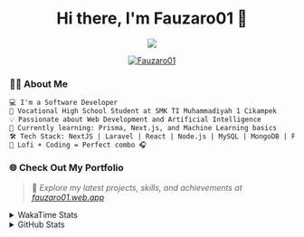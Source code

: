 <h1 align="center">Hi there, I'm Fauzaro01 👋</h1>

<p align="center">
  <img src="https://readme-typing-svg.herokuapp.com?font=Fira+Code&size=22&pause=1000&center=true&vCenter=true&width=460&lines=Full+Stack+Web+Developer;Self-Taught+Programmer;Always+Learning+New+Things;Love+to+Build+Cool+Stuff+😎" />
</p>

<p align="center">
  <a href="https://github.com/Fauzaro01">
    <img src="https://komarev.com/ghpvc/?username=Fauzaro01&label=Profile+views&color=blue&style=flat" alt="Fauzaro01" />
  </a>
</p>

### 👨‍💻 About Me

```txt
💻 I'm a Software Developer
🏫 Vocational High School Student at SMK TI Muhammadiyah 1 Cikampek
💡 Passionate about Web Development and Artificial Intelligence
🌱 Currently learning: Prisma, Next.js, and Machine Learning basics
🛠️ Tech Stack: NextJS | Laravel | React | Node.js | MySQL | MongoDB | PrismaJS
🎵 Lofi + Coding = Perfect combo 🎧
```


### 🌐 Check Out My Portfolio

> 📎 *Explore my latest projects, skills, and achievements at [fauzaro01.web.app](https://fauzaro01.web.app)*


<details>
  <summary>
     WakaTime Stats
  </summary>
  <br>
  
  <!--START_SECTION:waka-->

```txt
From: 10 September 2021 - To: 22 July 2025

Total Time: 931 hrs 32 mins

JavaScript          305 hrs 23 mins ████████▒░░░░░░░░░░░░░░░░   32.78 %
PHP                 181 hrs 37 mins █████░░░░░░░░░░░░░░░░░░░░   19.50 %
HTML                106 hrs 30 mins ███░░░░░░░░░░░░░░░░░░░░░░   11.43 %
Blade Template      86 hrs 15 mins  ██▒░░░░░░░░░░░░░░░░░░░░░░   09.26 %
EJS                 64 hrs 56 mins  █▓░░░░░░░░░░░░░░░░░░░░░░░   06.97 %
Java                41 hrs 50 mins  █░░░░░░░░░░░░░░░░░░░░░░░░   04.49 %
CSS                 36 hrs 27 mins  █░░░░░░░░░░░░░░░░░░░░░░░░   03.91 %
JSON                33 hrs 30 mins  █░░░░░░░░░░░░░░░░░░░░░░░░   03.60 %
Python              13 hrs 52 mins  ▒░░░░░░░░░░░░░░░░░░░░░░░░   01.49 %
Other               7 hrs 1 min     ▒░░░░░░░░░░░░░░░░░░░░░░░░   00.75 %
```

<!--END_SECTION:waka-->
</details>
<details>
  <summary>
    GitHub Stats
  </summary>
  <br>
  <div align="center">
    <img src="https://github-readme-stats.vercel.app/api?username=Fauzaro01&show_icons=true&theme=algolia" alt="Fauzaro01's GitHub Stats" style="margin: 20px;" />
    <img src="https://github-readme-streak-stats.herokuapp.com/?user=Fauzaro01&theme=algolia" alt="Fauzaro01's GitHub Streak" style="margin: 20px;" />
  </div>

  <div align="center">
    <img src="https://github-readme-stats.vercel.app/api?username=Fauzaro01&show_icons=true&locale=en&count_private=true&hide_rank=true&custom_title=My%20GitHub%20Stats&disable_animations=true&theme=algolia" alt="Fauzaro01's Stars" style="margin: 20px;" />
    <img src="https://github-readme-stats.vercel.app/api/top-langs/?username=Fauzaro01&langs_count=8&theme=algolia&layout=compact" alt="Top Languages" style="margin: 20px;" />
  </div>
</details>
